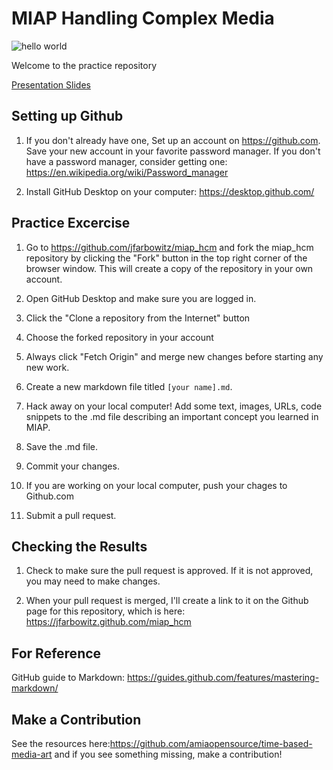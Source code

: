 # MIAP Handling Complex Media

![hello world](helloworld.png)

Welcome to the practice repository

[Presentation Slides](https://docs.google.com/presentation/d/1m7RoQpl4cCjpYRPbpvyZfbVylENkRNPC91q9Rn8J1Yg/edit?usp=sharing)

## Setting up Github

1. If you don't already have one, Set up an account on <https://github.com>. Save your new account in your favorite password manager. If you don't have a password manager, consider getting one: <https://en.wikipedia.org/wiki/Password_manager>

2. Install GitHub Desktop on your computer: <https://desktop.github.com/>

## Practice Excercise

1. Go to <https://github.com/jfarbowitz/miap_hcm> and fork the miap_hcm repository by clicking the "Fork" button in the top right corner of the browser window. This will create a copy of the repository in your own account.

2. Open GitHub Desktop and make sure you are logged in.

3. Click the "Clone a repository from the Internet" button

4. Choose the forked repository in your account

5. Always click "Fetch Origin" and merge new changes before starting any new work.

6. Create a new markdown file titled `[your name].md`. 

7. Hack away on your local computer! Add some text, images, URLs, code snippets to the .md file describing an important concept you learned in MIAP. 

8. Save the .md file.

9. Commit your changes.

10. If you are working on your local computer, push your chages to Github.com

11. Submit a pull request.

## Checking the Results

1. Check to make sure the pull request is approved. If it is not approved, you may need to make changes.

2. When your pull request is merged, I'll create a link to it on the Github page for this repository, which is here: <https://jfarbowitz.github.com/miap_hcm>

## For Reference
GitHub guide to Markdown: <https://guides.github.com/features/mastering-markdown/>

## Make a Contribution
See the resources here:https://github.com/amiaopensource/time-based-media-art and if you see something missing, make a contribution!
